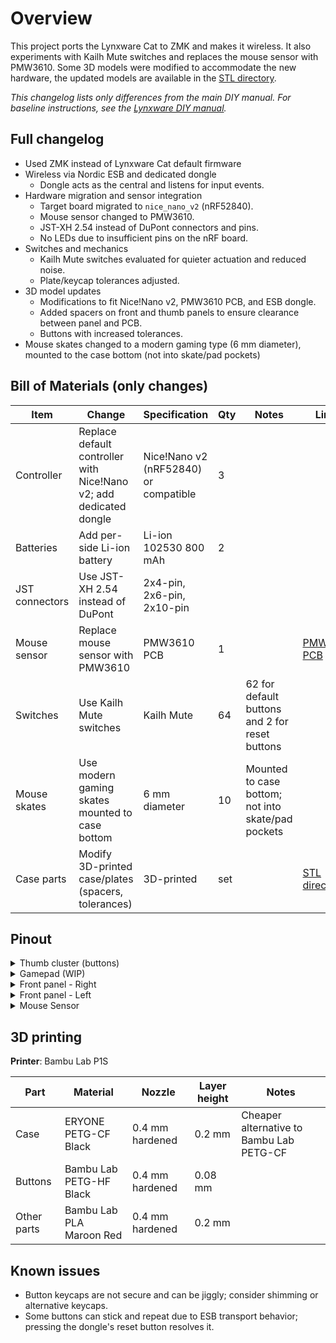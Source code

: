 # Overview
This project ports the Lynxware Cat to ZMK and makes it wireless. It also experiments with Kailh Mute switches and replaces the mouse sensor with PMW3610. Some 3D models were modified to accommodate the new hardware, the updated models are available in the [STL directory](../stl).
 
_This changelog lists only differences from the main DIY manual. For baseline instructions, see the [Lynxware DIY manual](https://www.lynxware.org/diy)._ 

## Full changelog
- Used ZMK instead of Lynxware Cat default firmware
- Wireless via Nordic ESB and dedicated dongle
  - Dongle acts as the central and listens for input events.
- Hardware migration and sensor integration
  - Target board migrated to `nice_nano_v2` (nRF52840).
  - Mouse sensor changed to PMW3610.
  - JST-XH 2.54 instead of DuPont connectors and pins.
  - No LEDs due to insufficient pins on the nRF board.
- Switches and mechanics
  - Kailh Mute switches evaluated for quieter actuation and reduced noise.
  - Plate/keycap tolerances adjusted.
- 3D model updates
  - Modifications to fit Nice!Nano v2, PMW3610 PCB, and ESB dongle.
  - Added spacers on front and thumb panels to ensure clearance between panel and PCB.
  - Buttons with increased tolerances.
- Mouse skates changed to a modern gaming type (6 mm diameter), mounted to the case bottom (not into skate/pad pockets)

## Bill of Materials (only changes)

| Item | Change | Specification | Qty | Notes | Links |
| --- | --- | --- | --- | --- | --- |
| Controller | Replace default controller with Nice!Nano v2; add dedicated dongle | Nice!Nano v2 (nRF52840) or compatible | 3 | | |
| Batteries | Add per-side Li-ion battery | Li-ion 102530 800 mAh | 2 |  | |
| JST connectors | Use JST-XH 2.54 instead of DuPont | 2x4-pin, 2x6-pin, 2x10-pin |  |  | |
| Mouse sensor | Replace mouse sensor with PMW3610 | PMW3610 PCB | 1 |  | [PMW3610 PCB](https://github.com/siderakb/pmw3610-pcb) |
| Switches | Use Kailh Mute switches | Kailh Mute | 64 | 62 for default buttons and 2 for reset buttons | |
| Mouse skates | Use modern gaming skates mounted to case bottom | 6 mm diameter | 10 | Mounted to case bottom; not into skate/pad pockets | |
| Case parts | Modify 3D-printed case/plates (spacers, tolerances) | 3D-printed | set |  | [STL directory](../stl) |


## Pinout 

<details>
<summary>Thumb cluster (buttons)</summary>

| Name | Pin |
| --- | --- |
| Ti4 | P0.31 |
| Ti3 | P0.29 |
| Ti2 | P0.02 |
| Ti1 | P1.15 |
| To3 | P1.13 |
| To2 | P1.11 |
| To1 | P0.10 |

</details>

<details>
<summary>Gamepad (WIP)</summary>

| Name | Pin |
| --- | --- |
| JV | P0.31 |
| JY | P0.29 |
| JX | P0.02 |
| Ti2 | P1.15 |
| Ti1 | P1.13 |
| To3 | P1.11 |
| To2 | P0.10 |
| To1 | P0.06 |

</details>

<details>
<summary>Front panel - Right</summary>

| Name | Pin |
| --- | --- |
| Fi1 | P0.09 |
| Fi2 | P1.07 |
| Fi3 | P1.02 |
| Fi4 | P1.01 |
| Fo1 | P1.06 |
| Fo2 | P1.04 |
| Fo3 | P0.11 |
| Fo4 | P1.00 |
| Fo5 | P0.24 |
| Fo6 | P0.08 |

</details>

<details>
<summary>Front panel - Left</summary>

| Name | Pin |
| --- | --- |
| Fi1 | P0.09 |
| Fi2 | P1.07 |
| Fi3 | P1.02 |
| Fi4 | P1.01 |
| Fo6 | P1.06 |
| Fo5 | P1.04 |
| Fo4 | P0.11 |
| Fo3 | P1.00 |
| Fo2 | P0.24 |
| Fo1 | P0.08 |

</details>

<details>
<summary>Mouse Sensor</summary>

| Signal | Pin |
| --- | --- |
| SCK | P0.17 |
| MOSI | P0.20 |
| MISO | P0.20 |
| CS | P0.06 |
| IRQ | P0.22 |

</details>

## 3D printing
**Printer**: Bambu Lab P1S

| Part | Material | Nozzle | Layer height | Notes |
| --- | --- | --- | --- | --- |
| Case | ERYONE PETG-CF Black | 0.4 mm hardened | 0.2 mm | Cheaper alternative to Bambu Lab PETG-CF |
| Buttons | Bambu Lab PETG-HF Black | 0.4 mm hardened | 0.08 mm | |
| Other parts | Bambu Lab PLA Maroon Red | 0.4 mm hardened | 0.2 mm | |


## Known issues
- Button keycaps are not secure and can be jiggly; consider shimming or alternative keycaps.
- Some buttons can stick and repeat due to ESB transport behavior; pressing the dongle's reset button resolves it.

